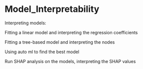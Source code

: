 # Model_Interpretability

Interpreting models:

Fitting a linear model and interpreting the regression coefficients

Fitting a tree-based model and interpreting the nodes

Using auto ml to find the best model

Run SHAP analysis on the models, interpreting the SHAP values
